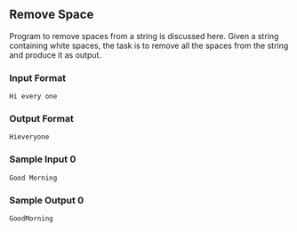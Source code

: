 ## Remove Space

Program to remove spaces from a string is discussed here. Given a string containing white spaces, the task is to remove all the spaces from the string and produce it as output.

### Input Format

```
Hi every one
```

### Output Format

```
Hieveryone
```

### Sample Input 0

```
Good Morning
```

### Sample Output 0

```
GoodMorning
```
